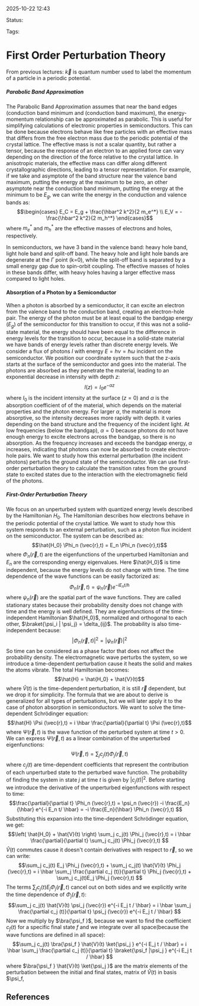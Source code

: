 
2025-10-22 12:43

Status: 

Tags:

# First Order Perturbation Theory
From previous lectures: $\vec{k}$ is quantum number used to label the momentum of a particle in a periodic potential. 
##### Parabolic Band Approximation
The Parabolic Band Approximation assumes that near the band edges (conduction band minimum and (conduction band maximum), the energy-momentum relationship can be approximated as parabolic. This is useful for simplifying calculations of electronic properties in semiconductors. This can be done because electrons behave like free particles with an effective mass that differs from the free electron mass due to the periodic potential of the crystal lattice.
The effective mass is not a scalar quantity, but rather a tensor, because the response of an electron to an applied force can vary depending on the direction of the force relative to the crystal lattice. In anisotropic materials, the effective mass can differ along different crystallographic directions, leading to a tensor representation. 
For example, if we take and asymptote of the band structure near the valence band maximum, putting the energy at the maximum to be zero, an other asymptote near the conduction band minimum, putting the energy at the minimum to be $E_g$, we can write the energy in the conduction and valence bands as:
$$\begin{cases}
E_C = E_g + \frac{\hbar^2 k^2}{2 m_e^*} \\
E_V = - \frac{\hbar^2 k^2}{2 m_h^*}
\end{cases}$$
where $m_e^*$ and $m_h^*$ are the effective masses of electrons and holes, respectively.

In semiconductors, we have 3 band in the valence band: heavy hole band, light hole band and split-off band. The heavy hole and light hole bands are degenerate at the $\Gamma$ point (k=0), while the split-off band is separated by a small energy gap due to spin-orbit coupling. The effective masses of holes in these bands differ, with heavy holes having a larger effective mass compared to light holes.
#### Absorption of a Photon by a Semiconductor 
When a photon is absorbed by a semiconductor, it can excite an electron from the valence band to the conduction band, creating an electron-hole pair. The energy of the photon must be at least equal to the bandgap energy ($E_g$) of the semiconductor for this transition to occur, if this was not a solid-state material, the energy should have been equal to the difference in energy levels for the transition to occur, because in a solid-state material we have bands of energy levels rather than discrete energy levels.
We consider a flux of photons $I$ with energy $E = h \nu = \hbar \omega$ incident on the semiconductor. We position our coordinate system such that the z-axis starts at the surface of the semiconductor and goes into the material. The photons are absorbed as they penetrate the material, leading to an exponential decrease in intensity with depth $z$:
$$I(z) = I_0 e^{-\alpha z}$$ where $I_0$ is the incident intensity at the surface ($z=0$) and $\alpha$ is the absorption coefficient of of the material, which depends on the material properties and the photon energy. For larger $\alpha$, the material is more absorptive, so the intensity decreases more rapidly with depth. it varies depending on the band structure and the frequency of the incident light. At low frequencies (below the bandgap), $\alpha = 0$ because photons do not have enough energy to excite electrons across the bandgap, so there is no absorption. As the frequency increases and exceeds the bandgap energy, $\alpha$ increases, indicating that photons can now be absorbed to create electron-hole pairs.
We want to study how this external perturbation (the incident photons) perturbs the ground state of the semiconductor. We can use first-order perturbation theory to calculate the transition rates from the ground state to excited states due to the interaction with the electromagnetic field of the photons.
##### First-Order Perturbation Theory
We focus on an unperturbed system with quantized energy levels described by the Hamiltonian $H_0$. The Hamiltonian describes how electrons behave in the periodic potential of the crystal lattice. 
We want to study how this system responds to an external perturbation, such as a photon flux incident on the semiconductor. The system can be described as:
$$\hat{H_0} \Phi_n (\vec{r},t) = E_n \Phi_n (\vec{r},t)$$
where $\Phi_n (\vec{r},t)$ are the eigenfunctions of the unperturbed Hamiltonian and $E_n$ are the corresponding energy eigenvalues. Here $\hat{H_0}$ is time independent, because the energy levels do not change with time. The time dependence of the wave functions can be easily factorized as:
$$\Phi_n (\vec{r},t) = \psi_n (\vec{r}) e^{-i E_n t / \hbar}$$
where $\psi_n (\vec{r})$ are the spatial part of the wave functions. They are called stationary states because their probability density does not change with time and the energy is well defined. They are eigenfunctions of the time-independent Hamiltonian $\hat{H_0}$, normalized and orthogonal to each other, $\braket{\psi_i | \psi_j} = \delta_{ij}$.
The probability is also time-independent because:
$$|\Phi_n (\vec{r},t)|^2 = |\psi_n (\vec{r})|^2$$
So time can be considered as a phase factor that does not affect the probability density. 
The electromagnetic wave perturbs the system, so we introduce a time-dependent perturbation cause it heats the solid and makes the atoms vibrate. The total Hamiltonian becomes:
$$\hat{H} = \hat{H_0} + \hat{V}(t)$$
where $\hat{V}(t)$ is the time-dependent perturbation, it is still $\vec{r}$ dependent, but we drop it for simplicity.
The formula that we are about to derive is generalized for all types of perturbations, but we will later apply it to the case of photon absorption in semiconductors.
We want to solve the time-dependent Schrödinger equation:
$$\hat{H} \Psi (\vec{r},t) = i \hbar \frac{\partial}{\partial t} \Psi (\vec{r},t)$$where $\Psi (\vec{r},t)$ is the wave function of the perturbed system at time $t > 0$. 
We can express $\Psi (\vec{r},t)$ as a linear combination of the unperturbed eigenfunctions:
$$\Psi (\vec{r},t) = \sum_j c_j(t) \Phi_j (\vec{r},t) $$where $c_j(t)$ are time-dependent coefficients that represent the contribution of each unperturbed state to the perturbed wave function. The probability of finding the system in state $j$ at time $t$ is given by $|c_j(t)|^2$.
Before starting we introduce the derivative of the unperturbed eigenfunctions with respect to time: 
$$\frac{\partial}{\partial t} \Phi_n (\vec{r},t) = \psi_n (\vec{r}) -i \frac{E_n}{\hbar} e^{-i E_n t/ \hbar} = -i \frac{E_n}{\hbar} \Phi_n (\vec{r},t) $$
Substituting this expansion into the time-dependent Schrödinger equation, we get:
$$\left( \hat{H_0} + \hat{V}(t) \right) \sum_j c_j(t) \Phi_j (\vec{r},t) = i \hbar \frac{\partial}{\partial t} \sum_j c_j(t) \Phi_j (\vec{r},t) $$
$\hat{V}(t)$ commutes cause it doesn't contain derivatives with respect to $\vec{r}$, so we can write: 
$$\sum_j c_j(t) E_j \Phi_j (\vec{r},t) + \sum_j c_j(t) \hat{V}(t) \Phi_j (\vec{r},t) = i \hbar \sum_j  \frac{\partial c_j (t)}{\partial t} \Phi_j (\vec{r},t) + \sum_j c_j(t)E_j \Phi_j (\vec{r},t) $$
The terms $\sum_j c_j(t) E_j \Phi_j (\vec{r},t)$ cancel out on both sides and we explicitly write the time dependence of $\Phi_j (\vec{r},t)$: 
$$\sum_j c_j(t) \hat{V}(t) \psi_j (\vec{r}) e^{-i E_j t / \hbar} = i \hbar \sum_j  \frac{\partial c_j (t)}{\partial t} \psi_j (\vec{r}) e^{-i E_j t / \hbar} $$
Now we multiply by $\bra{\psi_f  }$, because we want to find the coefficient $c_f(t)$ for a specific final state $f$ and we integrate over all space(because the wave functions are defined in all space):
$$\sum_j c_j(t) \bra{\psi_f } \hat{V}(t) \ket{\psi_j } e^{-i E_j t / \hbar} = i \hbar \sum_j  \frac{\partial c_j (t)}{\partial t} \braket{\psi_f |\psi_j } e^{-i E_j t / \hbar} $$
 where $\bra{\psi_f } \hat{V}(t) \ket{\psi_j }$ are the matrix elements of the perturbation between the initial and final states, matrix of $\hat{V}(t)$ in basis $\psi_f,  



## References
